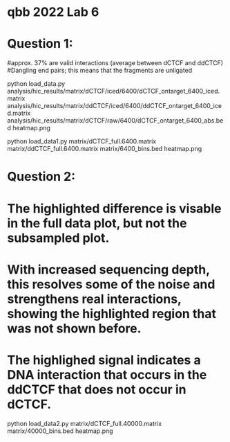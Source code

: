  # qbb 2022 Lab 6
 
 # Question 1:
 
 #approx. 37% are valid interactions (average between dCTCF and ddCTCF)
 #Dangling end pairs; this means that the fragments are unligated
 
 python load_data.py analysis/hic_results/matrix/dCTCF/iced/6400/dCTCF_ontarget_6400_iced.matrix analysis/hic_results/matrix/ddCTCF/iced/6400/ddCTCF_ontarget_6400_iced.matrix analysis/hic_results/matrix/dCTCF/raw/6400/dCTCF_ontarget_6400_abs.bed heatmap.png
 
 python load_data1.py matrix/dCTCF_full.6400.matrix matrix/ddCTCF_full.6400.matrix matrix/6400_bins.bed heatmap.png
 
 # Question 2:
 
 # The highlighted difference is visable in the full data plot, but not the subsampled plot.
 # With increased sequencing depth, this resolves some of the noise and strengthens real interactions, showing the highlighted region that was not shown before.
 # The highlighed signal indicates a DNA interaction that occurs in the ddCTCF that does not occur in dCTCF.
 
 python load_data2.py matrix/dCTCF_full.40000.matrix matrix/40000_bins.bed heatmap.png